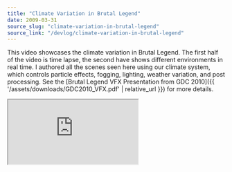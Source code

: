 ```yaml
---
title: "Climate Variation in Brutal Legend"
date: 2009-03-31
source_slug: "climate-variation-in-brutal-legend"
source_link: "/devlog/climate-variation-in-brutal-legend"
---
```


This video showcases the climate variation in Brutal Legend. The first half of the video is time lapse, the second have shows different environments in real time. I authored all the scenes seen here using our climate system, which controls particle effects, fogging, lighting, weather variation, and post processing. See the [Brutal Legend VFX Presentation from GDC 2010]({{ '/assets/downloads/GDC2010_VFX.pdf' | relative_url }}) for more details.

<div class="experience-video">
  <iframe
    src="https://player.vimeo.com/video/10082861?wmode=opaque&api=1"
    title="Climate Variation in Brutal Legend"
    allow="autoplay; fullscreen; picture-in-picture"
    allowfullscreen
    loading="lazy"
  ></iframe>
</div>
